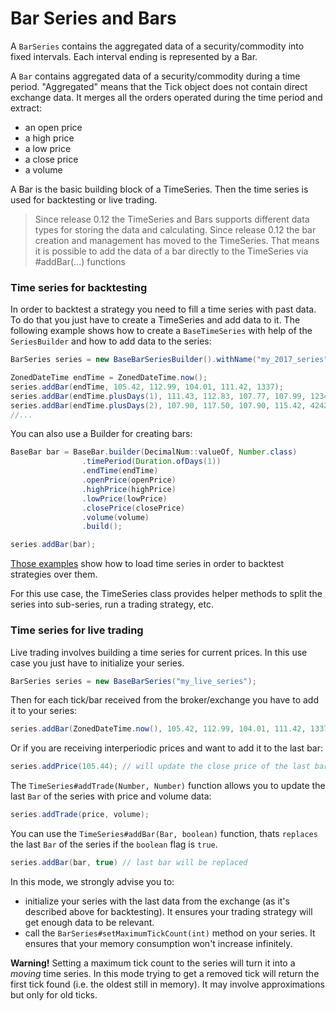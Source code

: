# Bar Series and Bars
A `BarSeries` contains the aggregated data of a security/commodity into fixed intervals. Each interval ending is represented by a Bar.

A `Bar` contains aggregated data of a security/commodity during a time period. "Aggregated" means that the Tick object does not contain direct exchange data. It merges all the orders operated during the time period and extract:

  * an open price
  * a high price
  * a low price
  * a close price
  * a volume

A Bar is the basic building block of a TimeSeries. Then the time series is used for backtesting or live trading.

> Since release 0.12 the TimeSeries and Bars supports different data types for storing the data and calculating.
> Since release 0.12 the bar creation and management has moved to the TimeSeries. That means it is possible to add the data of a bar directly to the TimeSeries via #addBar(...) functions

### Time series for backtesting

In order to backtest a strategy you need to fill a time series with past data. To do that you just have to create a TimeSeries and add data to it. The following example shows how to create a `BaseTimeSeries` with help of the ``SeriesBuilder`` and how to add data to the series:

```java
BarSeries series = new BaseBarSeriesBuilder().withName("my_2017_series").build();

ZonedDateTime endTime = ZonedDateTime.now();
series.addBar(endTime, 105.42, 112.99, 104.01, 111.42, 1337);
series.addBar(endTime.plusDays(1), 111.43, 112.83, 107.77, 107.99, 1234);
series.addBar(endTime.plusDays(2), 107.90, 117.50, 107.90, 115.42, 4242);
//...

```

You can also use a Builder for creating bars:

````java
BaseBar bar = BaseBar.builder(DecimalNum::valueOf, Number.class)
                .timePeriod(Duration.ofDays(1))
                .endTime(endTime)
                .openPrice(openPrice)
                .highPrice(highPrice)
                .lowPrice(lowPrice)
                .closePrice(closePrice)
                .volume(volume)
                .build();

series.addBar(bar);

````

[Those examples](Usage-examples.html) show how to load time series in order to backtest strategies over them.

For this use case, the TimeSeries class provides helper methods to split the series into sub-series, run a trading strategy, etc.

### Time series for live trading

Live trading involves building a time series for current prices. In this use case you just have to initialize your series.

```java
BarSeries series = new BaseBarSeries("my_live_series");
```

Then for each tick/bar received from the broker/exchange you have to add it to your series:

```java
series.addBar(ZonedDateTime.now(), 105.42, 112.99, 104.01, 111.42, 1337));
```

Or if you are receiving interperiodic prices and want to add it to the last bar:

```java
series.addPrice(105.44); // will update the close price of the last bar (and min/max price if necessary)
```

The `TimeSeries#addTrade(Number, Number)` function allows you to update the last `Bar` of the series with price and volume data:

```java
series.addTrade(price, volume);
```

You can use the `TimeSeries#addBar(Bar, boolean)` function, thats `replaces` the last `Bar` of the series if the `boolean` flag is `true`.

```java
series.addBar(bar, true) // last bar will be replaced
```

In this mode, we strongly advise you to:

  * initialize your series with the last data from the exchange (as it's described above for backtesting). It ensures your trading strategy will get enough data to be relevant.
  * call the `BarSeries#setMaximumTickCount(int)` method on your series. It ensures that your memory consumption won't increase infinitely.

**Warning!** Setting a maximum tick count to the series will turn it into a *moving* time series. In this mode trying to get a removed tick will return the first tick found (i.e. the oldest still in memory). It may involve approximations but only for old ticks.